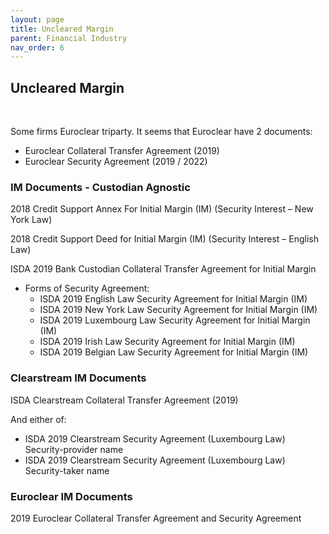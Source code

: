 ```yaml
---
layout: page
title: Uncleared Margin
parent: Financial Industry
nav_order: 6
---
```


## Uncleared Margin

<br />

Some firms Euroclear triparty. It seems that Euroclear have 2 documents: 
- Euroclear Collateral Transfer Agreement (2019)
- Euroclear Security Agreement (2019 / 2022)


### IM Documents - Custodian Agnostic


2018 Credit Support Annex For Initial Margin (IM) (Security Interest – New York Law)

2018 Credit Support Deed for Initial Margin (IM) (Security Interest – English Law)

ISDA 2019 Bank Custodian Collateral Transfer Agreement for Initial Margin
- Forms of Security Agreement:
	- ISDA 2019 English Law Security Agreement for Initial Margin (IM)
	- ISDA 2019 New York Law Security Agreement for Initial Margin (IM)
	- ISDA 2019 Luxembourg Law Security Agreement for Initial Margin (IM)
	- ISDA 2019 Irish Law Security Agreement for Initial Margin (IM)
	- ISDA 2019 Belgian Law Security Agreement for Initial Margin (IM)



### Clearstream IM Documents


ISDA Clearstream Collateral Transfer Agreement (2019)

And either of:
- ISDA 2019 Clearstream Security Agreement (Luxembourg Law) Security-provider name 
- ISDA 2019 Clearstream Security Agreement (Luxembourg Law) Security-taker name



### Euroclear IM Documents


2019 Euroclear Collateral Transfer Agreement and Security Agreement